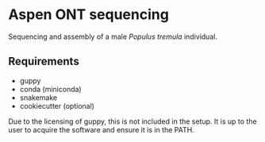 # Aspen ONT sequencing

Sequencing and assembly of a male *Populus tremula* individual.

## Requirements

- guppy
- conda (miniconda)
- snakemake
- cookiecutter (optional)

Due to the licensing of guppy, this is not included in the setup.
It is up to the user to acquire the software and ensure it is in the PATH.
